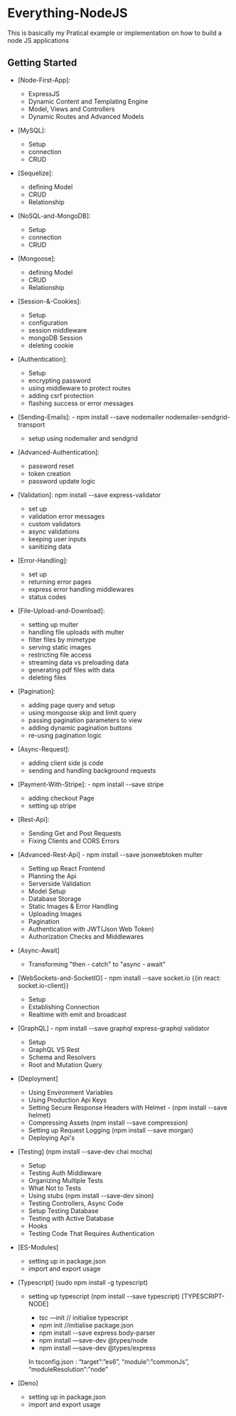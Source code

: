 # Everything-NodeJS

This is basically my Pratical example or implementation on how to build a node JS applications

## Getting Started

- [Node-First-App]:

  - ExpressJS
  - Dynamic Content and Templating Engine
  - Model, Views and Controllers
  - Dynamic Routes and Advanced Models

- [MySQL]:

  - Setup
  - connection
  - CRUD

- [Sequelize]:

  - defining Model
  - CRUD
  - Relationship

- [NoSQL-and-MongoDB]:

  - Setup
  - connection
  - CRUD

- [Mongoose]:

  - defining Model
  - CRUD
  - Relationship

- [Session-&-Cookies]:

  - Setup
  - configuration
  - session middleware
  - mongoDB Session
  - deleting cookie

- [Authentication]:

  - Setup
  - encrypting password
  - using middleware to protect routes
  - adding csrf protection
  - flashing success or error messages

- [Sending-Emails]: - npm install --save nodemailer nodemailer-sendgrid-transport

  - setup using nodemailer and sendgrid

- [Advanced-Authentication]:

  - password reset
  - token creation
  - password update logic

- [Validation]: npm install --save express-validator
  - set up
  - validation error messages
  - custom validators
  - async validations
  - keeping user inputs
  - sanitizing data

- [Error-Handling]:
  - set up
  - returning error pages
  - express error handling middlewares
  - status codes

- [File-Upload-and-Download]:
  - setting up multer
  - handling file uploads with multer
  - filter files by mimetype
  - serving static images
  - restricting file access
  - streaming data vs preloading data
  - generating pdf files with data
  - deleting files

- [Pagination]:
  - adding page query and setup
  - using mongoose skip and limit query
  - passing pagination parameters to view
  - adding dynamic pagination buttons
  - re-using pagination logic

- [Async-Request]:
  - adding client side js code
  - sending and handling background requests

- [Payment-With-Stripe]: - npm install --save stripe
  - adding checkout Page
  - setting up stripe

- [Rest-Api]:
  - Sending Get and Post Requests
  - Fixing Clients and CORS Errors

- [Advanced-Rest-Api] - npm install --save jsonwebtoken multer
  - Setting up React Frontend
  - Planning the Api
  - Serverside Validation
  - Model Setup
  - Database Storage
  - Static Images & Error Handling
  - Uploading Images
  - Pagination
  - Authentication with JWT(Json Web Token)
  - Authorization Checks and Middlewares

- [Async-Await]
  - Transforming "then - catch" to "async - await"

- [WebSockets-and-SocketIO] - npm install --save socket.io {{in react: socket.io-client}} 

  - Setup
  - Establishing Connection
  - Realtime with emit and broadcast

- [GraphQL] - npm install --save graphql express-graphql validator
  - Setup
  - GraphQL VS Rest
  - Schema and Resolvers
  - Root and Mutation Query

- [Deployment]
  - Using Environment Variables
  - Using Production Api Keys
  - Setting Secure Response Headers with Helmet - (npm install --save helmet)
  - Compressing Assets (npm install --save compression)
  - Setting up Request Logging (npm install --save morgan)
  - Deploying Api's
  
- [Testing] (npm install --save-dev chai mocha)
  - Setup
  - Testing Auth Middleware
  - Organizing Multiple Tests
  - What Not to Tests
  - Using stubs (npm install --save-dev sinon)
  - Testing Controllers, Async Code
  - Setup Testing Database
  - Testing with Active Database
  - Hooks
  - Testing Code That Requires Authentication

- [ES-Modules] 
  - setting up in package.json
  - import and export usage

- [Typescript] (sudo npm install -g typescript)
  - setting up typescript (npm install --save typescript)
  [TYPESCRIPT-NODE]
    - tsc —init // initialise typescript
    - npm init //initialise package.json
    - npm install --save express body-parser
    - npm install —save-dev @types/node
    - npm install —save-dev @types/express

    In tsconfig.json :
      “target”:”es6”,
      “module”:”commonJs”,
      “moduleResolution”:”node”

- [Deno] 
  - setting up in package.json
  - import and export usage

